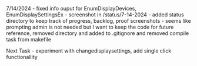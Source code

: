 7/14/2024
    - fixed info ouput for EnumDisplayDevices, EnumDisplaySettingsEx
        - screenshot in /status/7-14-2024
    - added status directory to keep track of progress, backlog, proof screenshots
    - seems like prompting admin is not needed but I want to keep the code for future reference, removed directory and added to .gitignore and removed compile task from makefile

Next Task
    - experiment with changedisplaysettings, add single click functionallity
